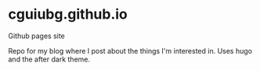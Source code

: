 # cguiubg.github.io
Github pages site

Repo for my blog where I post about the things I'm interested in. Uses hugo and the after dark theme.
